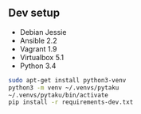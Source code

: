 ## Dev setup

- Debian Jessie
- Ansible 2.2
- Vagrant 1.9
- Virtualbox 5.1
- Python 3.4

```bash
sudo apt-get install python3-venv
python3 -m venv ~/.venvs/pytaku
~/.venvs/pytaku/bin/activate
pip install -r requirements-dev.txt
```
